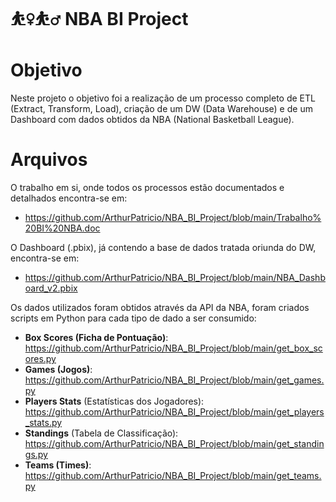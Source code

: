 # ⛹️‍♀️⛹️‍♂️ NBA BI Project

# Objetivo

Neste projeto o objetivo foi a realização de um processo completo de ETL (Extract, Transform, Load), criação de um DW (Data Warehouse) e de um Dashboard com dados obtidos da NBA (National Basketball League).

# Arquivos

O trabalho em si, onde todos os processos estão documentados e detalhados encontra-se em:

* https://github.com/ArthurPatricio/NBA_BI_Project/blob/main/Trabalho%20BI%20NBA.doc

O Dashboard (.pbix), já contendo a base de dados tratada oriunda do DW, encontra-se em:

* https://github.com/ArthurPatricio/NBA_BI_Project/blob/main/NBA_Dashboard_v2.pbix


Os dados utilizados foram obtidos através da API da NBA, foram criados scripts em Python para cada tipo de dado a ser consumido:

* **Box Scores (Ficha de Pontuação)**: https://github.com/ArthurPatricio/NBA_BI_Project/blob/main/get_box_scores.py
* **Games (Jogos)**: https://github.com/ArthurPatricio/NBA_BI_Project/blob/main/get_games.py
* **Players Stats** (Estatísticas dos Jogadores): https://github.com/ArthurPatricio/NBA_BI_Project/blob/main/get_players_stats.py
* **Standings** (Tabela de Classificação): https://github.com/ArthurPatricio/NBA_BI_Project/blob/main/get_standings.py
* **Teams (Times)**: https://github.com/ArthurPatricio/NBA_BI_Project/blob/main/get_teams.py

